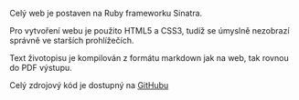 Celý web je postaven na Ruby frameworku Sinatra.

Pro vytvoření webu je použito HTML5 a CSS3, tudíž se úmyslně
nezobrazí správně ve starších prohlížečích.

Text životopisu je kompilován z formátu markdown jak na web,
tak rovnou do PDF výstupu.

Celý zdrojový kód je dostupný na [GitHubu][repo]


[repo]: http://github.com/darthdeus/darthdeus.github.com
